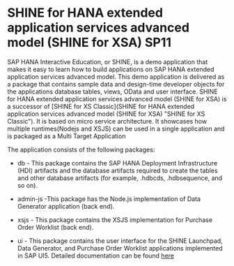 SHINE for HANA extended application services advanced model (SHINE for XSA) SP11
================
SAP HANA Interactive Education, or SHINE, is a demo application that makes it easy to learn how to build applications on SAP HANA extended application services advanced model. This demo application is delivered as a package that contains sample data and design-time developer objects for the applications database tables, views, OData and user interface. 
SHINE for HANA extended application services advanced model (SHINE for XSA) is a successor of [SHINE for XS Classic](SHINE for HANA extended application services advanced model (SHINE for XSA) "SHINE for XS Classic"). It is based on micro service architecture. It showcases how multiple runtimes(Nodejs and XSJS) can be used in a single application and is packaged as a Multi Target Application

The application consists of the following packages:


- db - This package contains the SAP HANA Deployment Infrastructure (HDI) artifacts and the database artifacts required to create the tables and other database artifacts (for example, .hdbcds, .hdbsequence, and so on).


- admin-js -This package has the Node.js implementation of Data Generator application (back end).


- xsjs - This package contains the XSJS implementation for Purchase Order Worklist (back end).


- ui - This package contains the user interface for the SHINE Launchpad, Data Generator, and Purchase Order Worklist applications implemented in SAP UI5.
Detailed documentation can be found [here](http://help.sap.com/hana/SAP_HANA_Interactive_Education_SHINE_for_SAP_HANA_XS_Advanced_Model_en.pdf "here")
